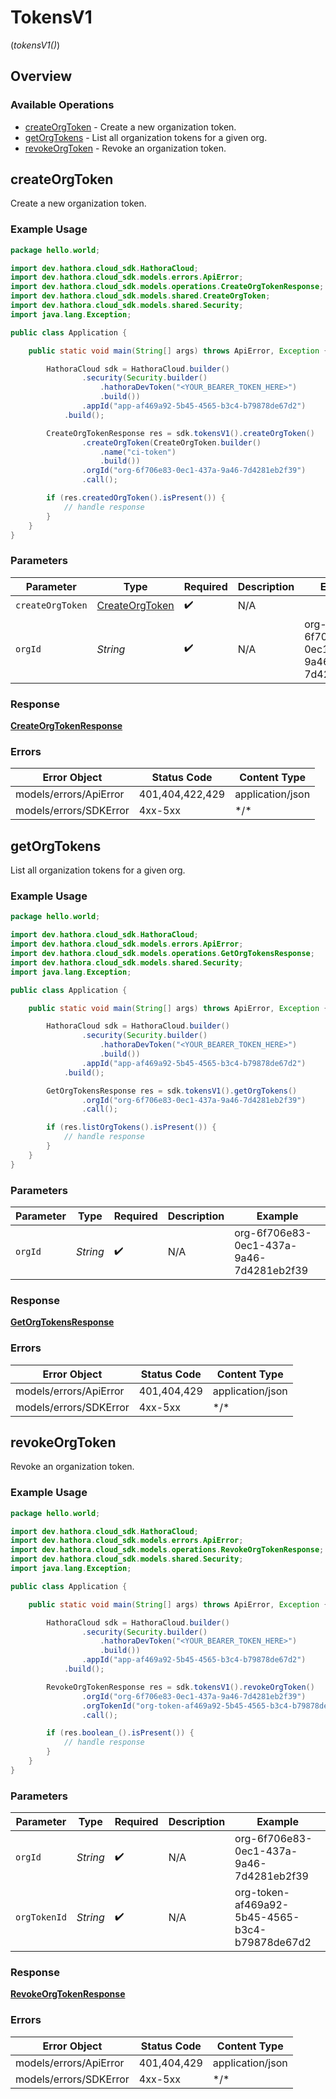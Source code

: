 # TokensV1
(*tokensV1()*)

## Overview

 

### Available Operations

* [createOrgToken](#createorgtoken) - Create a new organization token.
* [getOrgTokens](#getorgtokens) - List all organization tokens for a given org.
* [revokeOrgToken](#revokeorgtoken) - Revoke an organization token.

## createOrgToken

Create a new organization token.

### Example Usage

```java
package hello.world;

import dev.hathora.cloud_sdk.HathoraCloud;
import dev.hathora.cloud_sdk.models.errors.ApiError;
import dev.hathora.cloud_sdk.models.operations.CreateOrgTokenResponse;
import dev.hathora.cloud_sdk.models.shared.CreateOrgToken;
import dev.hathora.cloud_sdk.models.shared.Security;
import java.lang.Exception;

public class Application {

    public static void main(String[] args) throws ApiError, Exception {

        HathoraCloud sdk = HathoraCloud.builder()
                .security(Security.builder()
                    .hathoraDevToken("<YOUR_BEARER_TOKEN_HERE>")
                    .build())
                .appId("app-af469a92-5b45-4565-b3c4-b79878de67d2")
            .build();

        CreateOrgTokenResponse res = sdk.tokensV1().createOrgToken()
                .createOrgToken(CreateOrgToken.builder()
                    .name("ci-token")
                    .build())
                .orgId("org-6f706e83-0ec1-437a-9a46-7d4281eb2f39")
                .call();

        if (res.createdOrgToken().isPresent()) {
            // handle response
        }
    }
}
```

### Parameters

| Parameter                                               | Type                                                    | Required                                                | Description                                             | Example                                                 |
| ------------------------------------------------------- | ------------------------------------------------------- | ------------------------------------------------------- | ------------------------------------------------------- | ------------------------------------------------------- |
| `createOrgToken`                                        | [CreateOrgToken](../../models/shared/CreateOrgToken.md) | :heavy_check_mark:                                      | N/A                                                     |                                                         |
| `orgId`                                                 | *String*                                                | :heavy_check_mark:                                      | N/A                                                     | org-6f706e83-0ec1-437a-9a46-7d4281eb2f39                |

### Response

**[CreateOrgTokenResponse](../../models/operations/CreateOrgTokenResponse.md)**

### Errors

| Error Object           | Status Code            | Content Type           |
| ---------------------- | ---------------------- | ---------------------- |
| models/errors/ApiError | 401,404,422,429        | application/json       |
| models/errors/SDKError | 4xx-5xx                | \*\/*                  |


## getOrgTokens

List all organization tokens for a given org.

### Example Usage

```java
package hello.world;

import dev.hathora.cloud_sdk.HathoraCloud;
import dev.hathora.cloud_sdk.models.errors.ApiError;
import dev.hathora.cloud_sdk.models.operations.GetOrgTokensResponse;
import dev.hathora.cloud_sdk.models.shared.Security;
import java.lang.Exception;

public class Application {

    public static void main(String[] args) throws ApiError, Exception {

        HathoraCloud sdk = HathoraCloud.builder()
                .security(Security.builder()
                    .hathoraDevToken("<YOUR_BEARER_TOKEN_HERE>")
                    .build())
                .appId("app-af469a92-5b45-4565-b3c4-b79878de67d2")
            .build();

        GetOrgTokensResponse res = sdk.tokensV1().getOrgTokens()
                .orgId("org-6f706e83-0ec1-437a-9a46-7d4281eb2f39")
                .call();

        if (res.listOrgTokens().isPresent()) {
            // handle response
        }
    }
}
```

### Parameters

| Parameter                                | Type                                     | Required                                 | Description                              | Example                                  |
| ---------------------------------------- | ---------------------------------------- | ---------------------------------------- | ---------------------------------------- | ---------------------------------------- |
| `orgId`                                  | *String*                                 | :heavy_check_mark:                       | N/A                                      | org-6f706e83-0ec1-437a-9a46-7d4281eb2f39 |

### Response

**[GetOrgTokensResponse](../../models/operations/GetOrgTokensResponse.md)**

### Errors

| Error Object           | Status Code            | Content Type           |
| ---------------------- | ---------------------- | ---------------------- |
| models/errors/ApiError | 401,404,429            | application/json       |
| models/errors/SDKError | 4xx-5xx                | \*\/*                  |


## revokeOrgToken

Revoke an organization token.

### Example Usage

```java
package hello.world;

import dev.hathora.cloud_sdk.HathoraCloud;
import dev.hathora.cloud_sdk.models.errors.ApiError;
import dev.hathora.cloud_sdk.models.operations.RevokeOrgTokenResponse;
import dev.hathora.cloud_sdk.models.shared.Security;
import java.lang.Exception;

public class Application {

    public static void main(String[] args) throws ApiError, Exception {

        HathoraCloud sdk = HathoraCloud.builder()
                .security(Security.builder()
                    .hathoraDevToken("<YOUR_BEARER_TOKEN_HERE>")
                    .build())
                .appId("app-af469a92-5b45-4565-b3c4-b79878de67d2")
            .build();

        RevokeOrgTokenResponse res = sdk.tokensV1().revokeOrgToken()
                .orgId("org-6f706e83-0ec1-437a-9a46-7d4281eb2f39")
                .orgTokenId("org-token-af469a92-5b45-4565-b3c4-b79878de67d2")
                .call();

        if (res.boolean_().isPresent()) {
            // handle response
        }
    }
}
```

### Parameters

| Parameter                                      | Type                                           | Required                                       | Description                                    | Example                                        |
| ---------------------------------------------- | ---------------------------------------------- | ---------------------------------------------- | ---------------------------------------------- | ---------------------------------------------- |
| `orgId`                                        | *String*                                       | :heavy_check_mark:                             | N/A                                            | org-6f706e83-0ec1-437a-9a46-7d4281eb2f39       |
| `orgTokenId`                                   | *String*                                       | :heavy_check_mark:                             | N/A                                            | org-token-af469a92-5b45-4565-b3c4-b79878de67d2 |

### Response

**[RevokeOrgTokenResponse](../../models/operations/RevokeOrgTokenResponse.md)**

### Errors

| Error Object           | Status Code            | Content Type           |
| ---------------------- | ---------------------- | ---------------------- |
| models/errors/ApiError | 401,404,429            | application/json       |
| models/errors/SDKError | 4xx-5xx                | \*\/*                  |
